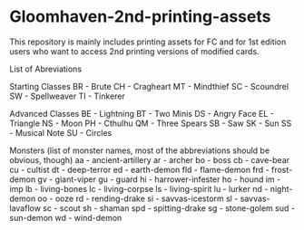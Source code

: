 # Gloomhaven-2nd-printing-assets
This repository is mainly includes printing assets for FC and for 1st edition users who want to access 2nd printing versions of modified cards.



List of Abreviations

Starting Classes
BR - Brute
CH - Cragheart
MT - Mindthief
SC - Scoundrel
SW - Spellweaver
TI - Tinkerer

Advanced Classes
BE - Lightning
BT - Two Minis
DS - Angry Face
EL - Triangle
NS - Moon
PH - Cthulhu
QM - Three Spears
SB - Saw
SK - Sun
SS - Musical Note
SU - Circles

Monsters
(list of monster names, most of the abbreviations should be obvious, though)
aa - ancient-artillery
ar - archer
bo - boss
cb - cave-bear
cu - cultist
dt - deep-terror
ed - earth-demon
fld - flame-demon
frd - frost-demon
gv - giant-viper
gu - guard
hi - harrower-infester
ho - hound
im - imp
lb - living-bones
lc - living-corpse
ls - living-spirit
lu - lurker
nd - night-demon
oo - ooze
rd - rending-drake
si - savvas-icestorm
sl - savvas-lavaflow
sc - scout
sh - shaman
spd - spitting-drake
sg - stone-golem
sud - sun-demon
wd - wind-demon
